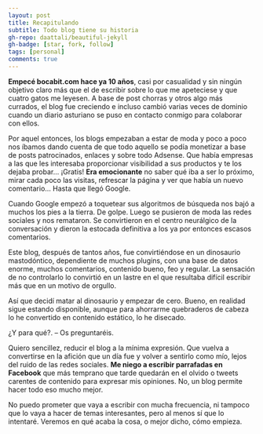 ```yaml
---
layout: post
title: Recapitulando
subtitle: Todo blog tiene su historia
gh-repo: daattali/beautiful-jekyll
gh-badge: [star, fork, follow]
tags: [personal]
comments: true
---
```


**Empecé bocabit.com hace ya 10 años**, casi por casualidad y sin ningún objetivo claro más que el de escribir sobre lo que me apeteciese y que cuatro gatos me leyesen. A base de post chorras y otros algo más currados, el blog fue creciendo e incluso cambió varias veces de dominio cuando un diario asturiano se puso en contacto conmigo para colaborar con ellos.

Por aquel entonces, los blogs empezaban a estar de moda y poco a poco nos íbamos dando cuenta de que todo aquello se podía monetizar a base de posts patrocinados, enlaces y sobre todo Adsense. Que había empresas a las que les interesaba proporcionar visibilidad a sus productos y te los dejaba probar… ¡Gratis! **Era emocionante** no saber qué iba a ser lo próximo, mirar cada poco las visitas, refrescar la página y ver que había un nuevo comentario… Hasta que llegó Google.

Cuando Google empezó a toquetear sus algoritmos de búsqueda nos bajó a muchos los pies a la tierra. De golpe. Luego se pusieron de moda las redes sociales y nos remataron. Se convirtieron en el centro neurálgico de la conversación y dieron la estocada definitiva a los ya por entonces escasos comentarios.

Este blog, después de tantos años, fue convirtiéndose en un dinosaurio mastodóntico, dependiente de muchos plugins, con una base de datos enorme, muchos comentarios, contenido bueno, feo y regular. La sensación de no controlarlo lo convirtió en un lastre en el que resultaba difícil escribir más que en un motivo de orgullo.

Así que decidí matar al dinosaurio y empezar de cero. Bueno, en realidad sigue estando disponible, aunque para ahorrarme quebraderos de cabeza lo he convertido en contenido estático, lo he disecado.

¿Y para qué?. – Os preguntaréis.

Quiero sencillez, reducir el blog a la mínima expresión. Que vuelva a convertirse en la afición que un día fue y volver a sentirlo como mío, lejos del ruido de las redes sociales. **Me niego a escribir parrafadas en Facebook** que más temprano que tarde quedarán en el olvido o tweets carentes de contenido para expresar mis opiniones. No, un blog permite hacer todo eso mucho mejor.

No puedo prometer que vaya a escribir con mucha frecuencia, ni tampoco que lo vaya a hacer de temas interesantes, pero al menos sí que lo intentaré. Veremos en qué acaba la cosa, o mejor dicho, cómo empieza.
